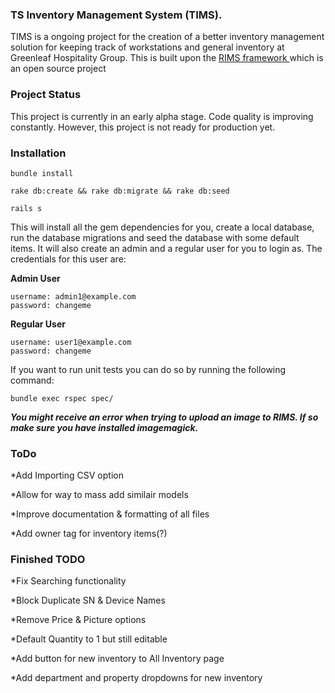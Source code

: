 ### TS Inventory Management System (TIMS).

TIMS is a ongoing project for the creation of a better inventory management solution for keeping track of workstations and general inventory at Greenleaf Hospitality Group. This is built upon the [RIMS framework ](https://github.com/DamageStudios/rims) which is an open source project


### Project Status
This project is currently in an early alpha stage. Code quality is improving constantly. However, this project is not ready for production yet.

### Installation

`bundle install`

`rake db:create && rake db:migrate && rake db:seed`

`rails s`

This will install all the gem dependencies for you, create a local database, run the database migrations and seed the database with some default items. It will also create an admin and a regular user for you to login as. The credentials for this user are:

**Admin User**
```
username: admin1@example.com
password: changeme
```
**Regular User**
```
username: user1@example.com
password: changeme
```

If you want to run unit tests you can do so by running the following command:

`bundle exec rspec spec/`

***You might receive an error when trying to upload an image to RIMS. If so make sure you have installed imagemagick.***

### ToDo

*Add Importing CSV option

*Allow for way to mass add similair models

*Improve documentation & formatting of all files

*Add owner tag for inventory items(?)

### Finished TODO

*Fix Searching functionality

*Block Duplicate SN & Device Names

*Remove Price & Picture options

*Default Quantity to 1 but still editable

*Add button for new inventory to All Inventory page

*Add department and property dropdowns for new inventory

